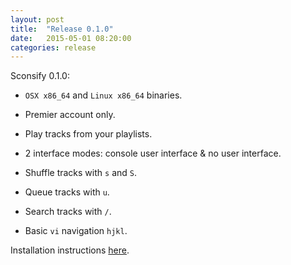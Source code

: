 ```yaml
---
layout: post
title:  "Release 0.1.0"
date:   2015-05-01 08:20:00
categories: release
---
```

Sconsify 0.1.0:

* `OSX x86_64` and `Linux x86_64` binaries.

* Premier account only.

* Play tracks from your playlists.

* 2 interface modes: console user interface & no user interface.

* Shuffle tracks with `s` and `S`.

* Queue tracks with `u`.

* Search tracks with `/`.

* Basic `vi` navigation `hjkl`.

Installation instructions [here][install-instructions].

[install-instructions]:      https://github.com/fabiofalci/sconsify#installation
